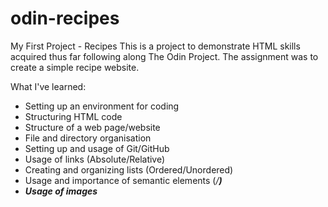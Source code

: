 # odin-recipes
My First Project - Recipes
This is a project to demonstrate HTML skills acquired thus far following along The Odin Project.
The assignment was to create a simple recipe website.

What I've learned:
- Setting up an environment for coding
- Structuring HTML code
- Structure of a web page/website
- File and directory organisation
- Setting up and usage of Git/GitHub
- Usage of links (Absolute/Relative)
- Creating and organizing lists (Ordered/Unordered)
- Usage and importance of semantic elements (<em>/<strong>)
- Usage of images 
